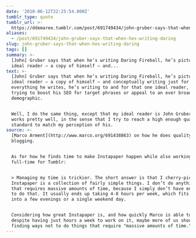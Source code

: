 ```yaml
---
date: '2010-06-12T22:25:54.000Z'
tumblr_type: quote
tumblr_url: >-
  https://ddemaree.tumblr.com/post/691749434/john-gruber-says-that-when-hes-writing-daring
aliases:
  - /post/691749434/john-gruber-says-that-when-hes-writing-daring
slug: john-gruber-says-that-when-hes-writing-daring
tags: []
summary: >-
  [John] Gruber says that when he’s writing Daring Fireball, he’s picturing his
  ideal reader — a copy of himself — and...
text: >-
  [John] Gruber says that when he’s writing Daring Fireball, he’s picturing his
  ideal reader — a copy of himself — and conceptually writing just for him. With
  everything he writes, he’s writing to and for that one ideal reader, not
  trying to boost his SEO for target phrases or appeal to an ever broadening
  demographic.


  Well, I do the same thing, except that my ideal reader is John Gruber. That
  works pretty well, in the sense that I try to reach a high enough quality
  standard to match my perception of his.
source: >-
  [Marco Arment](http://www.marco.org/691438863) on how he does quality
  blogging.


  As for how he finds time to make Instapaper happen while also working
  full-time for Tumblr:


  > Managing my time is trickier. The short answer is that I cherry-pick:
  Instapaper is a collection of fairly simple things. I don’t do anything for it
  that requires massive amounts of time, because I simply don’t have enough time
  to do that. It usually ends up taking 4-8 hours per week, which fits easily
  into a few evenings or a single weekend day.


  Considering how great Instapaper is, and how quickly Marco is able to iterate
  despite having just hours a week to work on it, maybe more of us should be
  finding ways not to do things that require "massive amounts of time."
---
```


